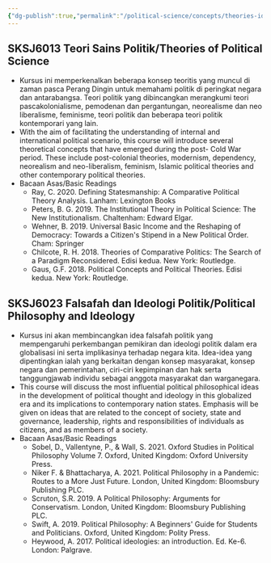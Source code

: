 ```yaml
---
{"dg-publish":true,"permalink":"/political-science/concepts/theories-ideology-and-philosophy-of-politics-advance-and-interest/"}
---
```



## SKSJ6013 Teori Sains Politik/Theories of Political Science
- Kursus ini memperkenalkan beberapa konsep teoritis yang muncul di zaman pasca Perang Dingin untuk memahami politik di peringkat negara dan antarabangsa. Teori politik yang dibincangkan merangkumi teori pascakolonialisme, pemodenan dan   pergantungan, neorealisme dan neo liberalisme, feminisme, teori politik dan beberapa teori politik kontemporari yang lain.
- With the aim of facilitating the understanding of internal and international political scenario, this course will introduce several theoretical concepts that have emerged during the post- Cold War period. These include post-colonial theories, modernism, dependency, neorealism and  neo-liberalism,  feminism,  Islamic  political  theories  and  other  contemporary  political theories.
- Bacaan Asas/Basic Readings
    - Ray, C. 2020. Defining Statesmanship: A Comparative Political Theory Analysis. Lanham: Lexington Books
    - Peters, B. G. 2019. The Institutional Theory in Political Science: The New Institutionalism. Chaltenham: Edward Elgar.
    - Wehner, B. 2019. Universal Basic Income and the Reshaping of Democracy: Towards a Citizen's Stipend in a New Political Order. Cham: Springer
    - Chilcote, R. H. 2018. Theories of Comparative Politics: The Search of a Paradigm Reconsidered. Edisi kedua. New York: Routledge.
    - Gaus, G.F. 2018. Political Concepts and Political Theories. Edisi kedua. New York: Routledge.

## SKSJ6023  Falsafah dan Ideologi Politik/Political Philosophy and Ideology
- Kursus ini akan membincangkan idea falsafah politik yang mempengaruhi perkembangan pemikiran dan ideologi politik dalam era globalisasi ini serta implikasinya terhadap negara kita. Idea-idea yang dipentingkan ialah yang berkaitan dengan konsep masyarakat, konsep negara dan pemerintahan, ciri-ciri kepimpinan dan hak serta tanggungjawab individu sebagai anggota masyarakat dan warganegara.
- This course will discuss the most influential political philosophical ideas in the development of political thought and ideology in this globalized era and its implications to contemporary nation states. Emphasis will be given on ideas that are related to the concept of society, state and governance,  leadership,  rights  and responsibilities  of  individuals  as  citizens,  and  as members of a society.
- Bacaan Asas/Basic Readings
    - Sobel, D., Vallentyne, P., & Wall, S. 2021. Oxford Studies in Political Philosophy Volume 7. Oxford, United Kingdom: Oxford University Press.
    - Niker F. & Bhattacharya, A. 2021. Political Philosophy in a Pandemic: Routes to a More Just Future. London, United Kingdom: Bloomsbury Publishing PLC.
    - Scruton, S.R. 2019. A Political Philosophy: Arguments for Conservatism. London, United Kingdom: Bloomsbury Publishing PLC.
    - Swift, A. 2019. Political Philosophy: A Beginners' Guide for Students and Politicians. Oxford, United Kingdom: Polity Press.
    - Heywood, A. 2017. Political ideologies: an introduction. Ed. Ke-6. London: Palgrave.

